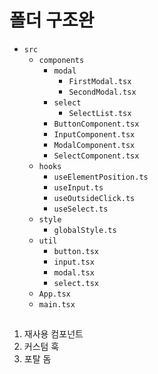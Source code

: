 # 폴더 구조완

- `src`
  - `components`
    - `modal`
      - `FirstModal.tsx`
      - `SecondModal.tsx`
    - `select`
      - `SelectList.tsx`
    - `ButtonComponent.tsx`
    - `InputComponent.tsx`
    - `ModalComponent.tsx`
    - `SelectComponent.tsx`
  - `hooks`
    - `useElementPosition.ts`
    - `useInput.ts`
    - `useOutsideClick.ts`
    - `useSelect.ts`
  - `style`
    - `globalStyle.ts`
  - `util`
    - `button.tsx`
    - `input.tsx`
    - `modal.tsx`
    - `select.tsx`
  - `App.tsx`
  - `main.tsx`

##

1. 재사용 컴포넌트
2. 커스텀 훅
3. 포탈 돔
